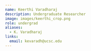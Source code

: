 ```yaml
---
name: Keerthi Varadharaj
description: Undergraduate Researcher
image: images/keerthi_crop.png
role: undergrad
aliases:
  - K. Varadharaj
links:
  email: kevaradh@ucsc.edu
---
```



